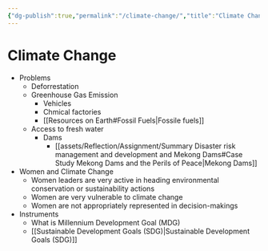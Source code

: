 ```yaml
---
{"dg-publish":true,"permalink":"/climate-change/","title":"Climate Change"}
---
```


# Climate Change

- Problems
	- Deforrestation
	- Greenhouse Gas Emission
		- Vehicles
		- Chmical factories
		- [[Resources on Earth#Fossil Fuels\|Fossile fuels]]
	- Access to fresh water
		- Dams
			- [[assets/Reflection/Assignment/Summary Disaster risk management and development and Mekong Dams#Case Study Mekong Dams and the Perils of Peace\|Mekong Dams]]
- Women and Climate Change
    - Women leaders are very active in heading environmental conservation or sustainability actions
    - Women are very vulnerable to climate change
    - Women are not appropriately represented in decision-makings
- Instruments
    - What is Millennium Development Goal (MDG)
    - [[Sustainable Development Goals (SDG)\|Sustainable Development Goals (SDG)]]

